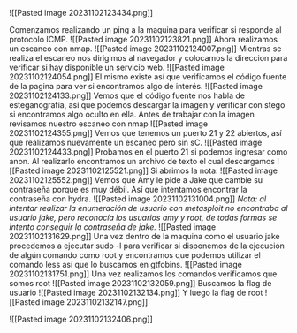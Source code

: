 ![[Pasted image 20231102123434.png]]

Comenzamos realizando un ping a la maquina para verificar si responde al protocolo ICMP.
![[Pasted image 20231102123821.png]]
Ahora realizamos un escaneo con nmap.
![[Pasted image 20231102124007.png]]
Mientras se realiza el escaneo nos dirigimos al navegador y colocamos la direccion para verificar si hay disponible un servicio web.
![[Pasted image 20231102124054.png]]
El mismo existe así que verificamos el código fuente de la pagina para ver si encontramos algo de interés.
![[Pasted image 20231102124133.png]]
Vemos que el código fuente nos habla de esteganografía, así que podemos descargar la imagen y verificar con stego si encontramos algo oculto en ella.
Antes de trabajar con la imagen revisamos nuestro escaneo con nmap
![[Pasted image 20231102124355.png]]
Vemos que tenemos un puerto 21 y 22 abiertos, así que realizamos nuevamente un escaneo pero sin sC.
![[Pasted image 20231102124433.png]]
Probamos en el puerto 21 si podemos ingresar como anon.
Al realizarlo encontramos un archivo de texto el cual descargamos
![[Pasted image 20231102125521.png]]
Si abrimos la nota:
![[Pasted image 20231102125552.png]]
Vemos que Amy le pide a Jake que cambie su contraseña porque es muy débil.
Así que intentamos encontrar la contraseña con hydra.
![[Pasted image 20231102131004.png]]
*Nota: al intentar realizar la enumeración de usuario con metasploit no encontraba al usuario  jake, pero reconocía los usuarios amy y root, de todas formas se intento conseguir la contraseña de jake.*
![[Pasted image 20231102131629.png]]
Una vez dentro de la maquina como el usuario jake procedemos a ejecutar sudo -l para verificar si disponemos de la ejecución de algún comando como root y encontramos que podemos utilizar el comando less así que lo buscamos en gtfobins.
![[Pasted image 20231102131751.png]]
Una vez realizamos los comandos verificamos que somos root
![[Pasted image 20231102132059.png]]
Buscamos la flag de usuario
![[Pasted image 20231102132134.png]]
Y luego la flag de root
![[Pasted image 20231102132147.png]]

![[Pasted image 20231102132406.png]]
